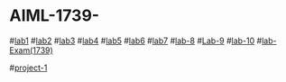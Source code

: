 # AIML-1739-
#[lab1](https://github.com/2303A51739/AIML-1739-/blob/main/AIML_assignment1.ipynb)
#[lab2](https://github.com/2303A51739/AIML-1739-/blob/main/AIML_ASSIGNMENT_2.ipynb)
#[lab3](https://github.com/2303A51739/AIML-1739-/blob/main/AIML_ASSIGNMENT_3.ipynb)
#[lab4](https://github.com/2303A51739/AIML-1739-/blob/main/AIML_ASSIGNMEN_4.ipynb)
#[lab5](https://github.com/2303A51739/AIML-1739-/blob/main/Aiml_assignment_5.ipynb)
#[lab6](https://github.com/2303A51739/AIML-1739-/blob/main/AIML_assignment_6.ipynb)
#[lab7](https://github.com/2303A51739/AIML-1739-/blob/main/Aiml_assignment7.ipynb)
#[lab-8](https://github.com/2303A51739/AIML-1739-/blob/main/Aiml_assignment.ipynb)
#[Lab-9](https://github.com/2303A51739/AIML-1739-/blob/main/AIML_assignment_9.ipynb)
#[lab-10](https://github.com/2303A51739/AIML-1739-/blob/main/AIML_assignment_10.ipynb)
#[lab-Exam(1739)](https://github.com/2303A51739/AIML-1739-/blob/main/AIML_lab_exam(2303A51739).ipynb)



#[project-1](https://github.com/2303A51739/AIML-1739-/edit/main/README.md)
